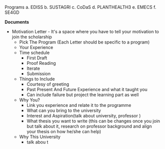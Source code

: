 Programs
a. EDISS
b. SUSTAGRI
c. CoDaS
d. PLANTHEALTH3
e. EMECS
f. SE4GD



**Documents**
- Motivation Letter - It's a space where you have to tell your motivation to join the scholarship
	- Pick The Program (Each Letter should be specific to a program)
	- Your Experience
	- Time schedule
		- First Draft
		- Proof Reading
		- Iterate
		- Submission
	- Things to Include
		- Courtesy of greeting
		- Past Present And Future Experience and what it taught you
		- Can include failure but project the learning part as well
	- Why You?
		- Link you experience and relate it to the programme
		- What can you bring to the university
		- Interest and Aspiration(talk about university, professor )
		- What thesis you want to write (this can be changes once you join but talk about it, research on professor background and align your thesis on how he/she can help)
	- Why This University
		- talk abou t